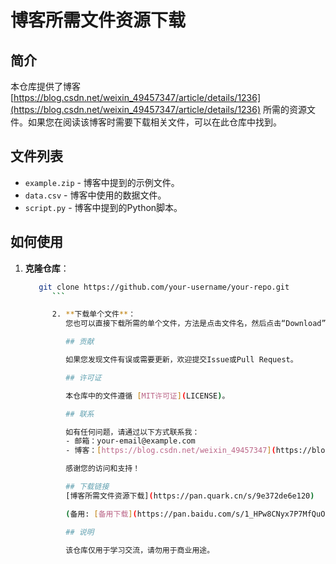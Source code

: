 # 博客所需文件资源下载

## 简介

本仓库提供了博客 [https://blog.csdn.net/weixin_49457347/article/details/1236](https://blog.csdn.net/weixin_49457347/article/details/1236) 所需的资源文件。如果您在阅读该博客时需要下载相关文件，可以在此仓库中找到。

## 文件列表

- `example.zip` - 博客中提到的示例文件。
- `data.csv` - 博客中使用的数据文件。
- `script.py` - 博客中提到的Python脚本。

## 如何使用

1. **克隆仓库**：
   ```bash
      git clone https://github.com/your-username/your-repo.git
         ```

         2. **下载单个文件**：
            您也可以直接下载所需的单个文件，方法是点击文件名，然后点击“Download”按钮。

            ## 贡献

            如果您发现文件有误或需要更新，欢迎提交Issue或Pull Request。

            ## 许可证

            本仓库中的文件遵循 [MIT许可证](LICENSE)。

            ## 联系

            如有任何问题，请通过以下方式联系我：
            - 邮箱：your-email@example.com
            - 博客：[https://blog.csdn.net/weixin_49457347](https://blog.csdn.net/weixin_49457347)

            感谢您的访问和支持！

            ## 下载链接
            [博客所需文件资源下载](https://pan.quark.cn/s/9e372de6e120) 

            (备用: [备用下载](https://pan.baidu.com/s/1_HPw8CNyx7P7MfQuOtO2Ag?pwd=1234))

            ## 说明

            该仓库仅用于学习交流，请勿用于商业用途。
